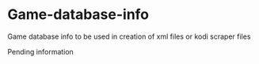 # Game-database-info
Game database info to be used in creation of xml files or kodi scraper files

Pending information
